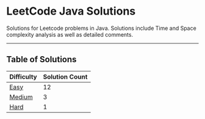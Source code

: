 # LeetCode Java Solutions

Solutions for Leetcode problems in Java. Solutions include Time and Space complexity analysis as well as detailed
comments.

---

## Table of Solutions

| Difficulty                  | Solution Count |
|-----------------------------|----------------|
| [Easy](/Easy/README.md)     | 12             |
| [Medium](/Medium/README.md) | 3              |
| [Hard](/Hard/README.md)     | 1              |
